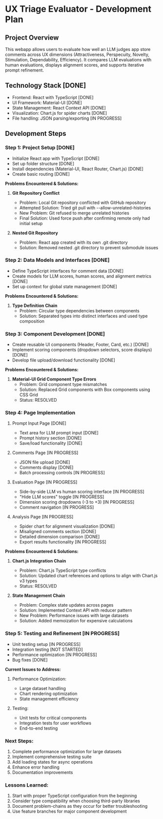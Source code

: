 # UX Triage Evaluator - Development Plan

## Project Overview
This webapp allows users to evaluate how well an LLM judges app store comments across UX dimensions (Attractiveness, Perspecuity, Novelty, Stimulation, Dependability, Efficiency). It compares LLM evaluations with human evaluations, displays alignment scores, and supports iterative prompt refinement.

## Technology Stack [DONE]
- Frontend: React with TypeScript [DONE]
- UI Framework: Material-UI [DONE]
- State Management: React Context API [DONE]
- Visualization: Chart.js for spider charts [DONE]
- File handling: JSON parsing/exporting [IN PROGRESS]

## Development Steps

### Step 1: Project Setup [DONE]
- Initialize React app with TypeScript [DONE]
- Set up folder structure [DONE]
- Install dependencies (Material-UI, React Router, Chart.js) [DONE]
- Create basic routing [DONE]

**Problems Encountered & Solutions:**
1. **Git Repository Conflict**
   - Problem: Local Git repository conflicted with GitHub repository
   - Attempted Solution: Tried git pull with --allow-unrelated-histories
   - New Problem: Git refused to merge unrelated histories
   - Final Solution: Used force push after confirming remote only had initial setup
   
2. **Nested Git Repository**
   - Problem: React app created with its own .git directory
   - Solution: Removed nested .git directory to prevent submodule issues

### Step 2: Data Models and Interfaces [DONE]
- Define TypeScript interfaces for comment data [DONE]
- Create models for LLM scores, human scores, and alignment metrics [DONE]
- Set up context for global state management [DONE]

**Problems Encountered & Solutions:**
1. **Type Definition Chain**
   - Problem: Circular type dependencies between components
   - Solution: Separated types into distinct interfaces and used type composition

### Step 3: Component Development [DONE]
- Create reusable UI components (Header, Footer, Card, etc.) [DONE]
- Implement scoring components (dropdown selectors, score displays) [DONE]
- Develop file upload/download functionality [DONE]

**Problems Encountered & Solutions:**
1. **Material-UI Grid Component Type Errors** 
   - Problem: Grid component type mismatches
   - Solution: Replaced Grid components with Box components using CSS Grid
   - Status: RESOLVED

### Step 4: Page Implementation 

1. Prompt Input Page [DONE]
   - Text area for LLM prompt input [DONE]
   - Prompt history section [DONE]
   - Save/load functionality [DONE]

2. Comments Page [IN PROGRESS]
   - JSON file upload [DONE]
   - Comments display [DONE]
   - Batch processing controls [IN PROGRESS]

3. Evaluation Page [IN PROGRESS]
   - Side-by-side LLM vs human scoring interface [IN PROGRESS]
   - "Hide LLM scores" toggle [IN PROGRESS]
   - Dimension scoring dropdowns (-3 to +3) [IN PROGRESS]
   - Comment navigation [IN PROGRESS]

4. Analysis Page [IN PROGRESS]
   - Spider chart for alignment visualization [DONE]
   - Misaligned comments section [DONE]
   - Detailed dimension comparison [DONE]
   - Export results functionality [IN PROGRESS]

**Problems Encountered & Solutions:**
1. **Chart.js Integration Chain**
   - Problem: Chart.js TypeScript type conflicts
   - Solution: Updated chart references and options to align with Chart.js v3 types
   - Status: RESOLVED

2. **State Management Chain**
   - Problem: Complex state updates across pages
   - Solution: Implemented Context API with reducer pattern
   - New Problem: Performance issues with large datasets
   - Solution: Added memoization for expensive calculations

### Step 5: Testing and Refinement [IN PROGRESS]
- Unit testing setup [IN PROGRESS]
- Integration testing [NOT STARTED]
- Performance optimization [IN PROGRESS]
- Bug fixes [DONE]

**Current Issues to Address:**
1. Performance Optimization:
   - Large dataset handling
   - Chart rendering optimization
   - State management efficiency

2. Testing:
   - Unit tests for critical components
   - Integration tests for user workflows
   - End-to-end testing

### Next Steps:
1. Complete performance optimization for large datasets
2. Implement comprehensive testing suite
3. Add loading states for async operations
4. Enhance error handling
5. Documentation improvements

### Lessons Learned:
1. Start with proper TypeScript configuration from the beginning
2. Consider type compatibility when choosing third-party libraries
3. Document problem-chains as they occur for better troubleshooting
4. Use feature branches for major component development

